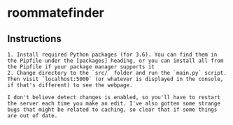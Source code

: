 # roommatefinder

## Instructions
	1. Install required Python packages (for 3.6). You can find them in the Pipfile under the [packages] heading, or you can install all from the Pipfile if your package manager supports it
	2. Change directory to the `src/` folder and run the `main.py` script. Then visit `localhost:5000` (or whatever is displayed in the console, if that's different) to see the webpage.

	I don't believe detect changes is enabled, so you'll have to restart the server each time you make an edit. I've also gotten some strange bugs that might be related to caching, so clear that if some things are out of date.
